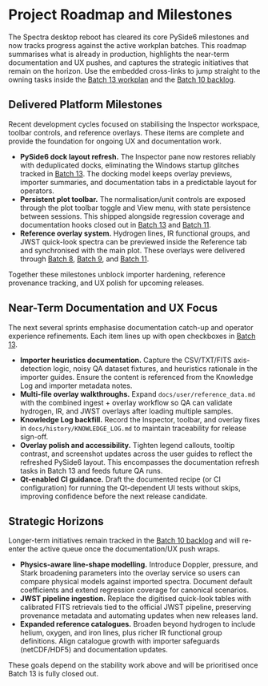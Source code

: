 # Project Roadmap and Milestones

The Spectra desktop reboot has cleared its core PySide6 milestones and now tracks progress against the active workplan batches.
This roadmap summarises what is already in production, highlights the near-term documentation and UX pushes, and captures the
strategic initiatives that remain on the horizon. Use the embedded cross-links to jump straight to the owning tasks inside the
[Batch 13 workplan](../docs/reviews/workplan.md#workplan--batch-13-2025-10-15) and the
[Batch 10 backlog](../docs/reviews/workplan.md#workplan--batch-10-backlog).

## Delivered Platform Milestones

Recent development cycles focused on stabilising the Inspector workspace, toolbar controls, and reference overlays. These items
are complete and provide the foundation for ongoing UX and documentation work.

- **PySide6 dock layout refresh.** The Inspector pane now restores reliably with deduplicated docks, eliminating the Windows
  startup glitches tracked in [Batch 13](../docs/reviews/workplan.md#workplan--batch-13-2025-10-15). The docking model keeps
  overlay previews, importer summaries, and documentation tabs in a predictable layout for operators.
- **Persistent plot toolbar.** The normalisation/unit controls are exposed through the plot toolbar toggle and View menu, with
  state persistence between sessions. This shipped alongside regression coverage and documentation hooks closed out in
  [Batch 13](../docs/reviews/workplan.md#workplan--batch-13-2025-10-15) and [Batch 11](../docs/reviews/workplan.md#workplan--batch-11-2025-10-15).
- **Reference overlay system.** Hydrogen lines, IR functional groups, and JWST quick-look spectra can be previewed inside the
  Reference tab and synchronised with the main plot. These overlays were delivered through
  [Batch 8](../docs/reviews/workplan.md#workplan--batch-8-2025-10-15),
  [Batch 9](../docs/reviews/workplan.md#workplan--batch-9-2025-10-15), and
  [Batch 11](../docs/reviews/workplan.md#workplan--batch-11-2025-10-15).

Together these milestones unblock importer hardening, reference provenance tracking, and UX polish for upcoming releases.

## Near-Term Documentation and UX Focus

The next several sprints emphasise documentation catch-up and operator experience refinements. Each item lines up with open
checkboxes in [Batch 13](../docs/reviews/workplan.md#workplan--batch-13-2025-10-15).

- **Importer heuristics documentation.** Capture the CSV/TXT/FITS axis-detection logic, noisy QA dataset fixtures, and heuristics
  rationale in the importer guides. Ensure the content is referenced from the Knowledge Log and importer metadata notes.
- **Multi-file overlay walkthroughs.** Expand `docs/user/reference_data.md` with the combined ingest + overlay workflow so QA can
  validate hydrogen, IR, and JWST overlays after loading multiple samples.
- **Knowledge Log backfill.** Record the Inspector, toolbar, and overlay fixes in `docs/history/KNOWLEDGE_LOG.md` to maintain
  traceability for release sign-off.
- **Overlay polish and accessibility.** Tighten legend callouts, tooltip contrast, and screenshot updates across the user guides
  to reflect the refreshed PySide6 layout. This encompasses the documentation refresh tasks in Batch 13 and feeds future QA runs.
- **Qt-enabled CI guidance.** Draft the documented recipe (or CI configuration) for running the Qt-dependent UI tests without
  skips, improving confidence before the next release candidate.

## Strategic Horizons

Longer-term initiatives remain tracked in the [Batch 10 backlog](../docs/reviews/workplan.md#workplan--batch-10-backlog) and will
re-enter the active queue once the documentation/UX push wraps.

- **Physics-aware line-shape modelling.** Introduce Doppler, pressure, and Stark broadening parameters into the overlay service so
  users can compare physical models against imported spectra. Document default coefficients and extend regression coverage for
  canonical scenarios.
- **JWST pipeline ingestion.** Replace the digitised quick-look tables with calibrated FITS retrievals tied to the official JWST
  pipeline, preserving provenance metadata and automating updates when new releases land.
- **Expanded reference catalogues.** Broaden beyond hydrogen to include helium, oxygen, and iron lines, plus richer IR functional
  group definitions. Align catalogue growth with importer safeguards (netCDF/HDF5) and documentation updates.

These goals depend on the stability work above and will be prioritised once Batch 13 is fully closed out.
